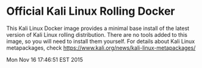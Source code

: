 # Official Kali Linux Rolling Docker
This Kali Linux Docker image provides a minimal base install of the latest version of Kali Linux rolling distribution.
There are no tools added to this image, so you will need to install them yourself.
For details about Kali Linux metapackages, check https://www.kali.org/news/kali-linux-metapackages/

Mon Nov 16 17:46:51 EST 2015
